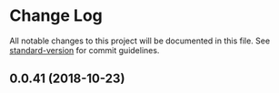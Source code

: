 # Change Log

All notable changes to this project will be documented in this file. See [standard-version](https://github.com/conventional-changelog/standard-version) for commit guidelines.

<a name="0.0.41"></a>
## 0.0.41 (2018-10-23)
